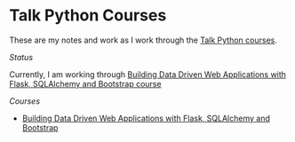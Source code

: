 # Talk Python Courses

These are my notes and work as I work through the [Talk Python courses].

_Status_

Currently, I am working through [Building Data Driven Web Applications with Flask, SQLAlchemy and Bootstrap course]

_Courses_

- [Building Data Driven Web Applications with Flask, SQLAlchemy and Bootstrap]

[//]: # (References)

[Talk Python courses]: https://training.talkpython.fm/courses/all
[Building Data Driven Web Applications with Flask, SQLAlchemy and Bootstrap course]: https://training.talkpython.fm/courses/details/building-data-driven-web-applications-in-python-with-flask-sqlalchemy-and-bootstrap
[Building Data Driven Web Applications with Flask, SQLAlchemy and Bootstrap]: data-driven-web-apps-with-flask/README.md
